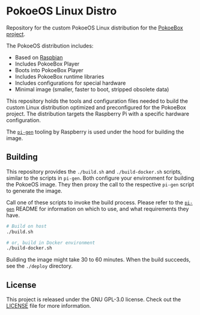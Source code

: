 # PokoeOS Linux Distro
Repository for the custom PokoeOS Linux distribution for the [PokoeBox project][pokoebox].

The PokoeOS distribution includes:
- Based on [Raspbian][raspbian]
- Includes PokoeBox Player
- Boots into PokoeBox Player
- Includes PokoeBox runtime libraries
- Includes configurations for special hardware
- Minimal image (smaller, faster to boot, stripped obsolete data)

This repository holds the tools and configuration files needed to build
the custom Linux distribution optimized and preconfigured for the PokoeBox
project. The distribution targets the Raspberry Pi with a specific hardware
configuration.

The [`pi-gen`][pi-gen] tooling by Raspberry is used under the hood for building
the image.

## Building
This repository provides the `./build.sh` and `./build-docker.sh` scripts,
similar to the scripts in `pi-gen`. Both configure your environment for
building the PokoeOS image. They then proxy the call to the respective
`pi-gen` script to generate the image.

Call one of these scripts to invoke the build process. Please refer to the
[`pi-gen`][pi-gen] README for information on which to use, and what
requirements they have.

```bash
# Build on host
./build.sh

# or, build in Docker environment
./build-docker.sh
```

Building the image might take 30 to 60 minutes. When the build succeeds, see
the `./deploy` directory.

## License
This project is released under the GNU GPL-3.0 license.
Check out the [LICENSE](./LICENSE) file for more information.

[pokoebox]: https://gitlab.com/timvisee/pokoebox
[pi-gen]: https://github.com/RPi-Distro/pi-gen
[raspbian]: https://www.raspbian.org/
